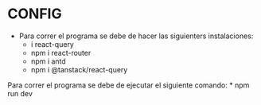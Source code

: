 # CONFIG
- Para  correr el programa se debe de hacer las siguienters instalaciones:
    * i  react-query
    * npm i react-router
    * npm i antd
    * npm i @tanstack/react-query

Para correr el programa se debe de ejecutar el siguiente comando:
     * npm run dev